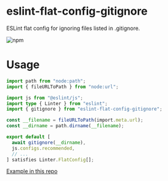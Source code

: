 # eslint-flat-config-gitignore
ESLint flat config for ignoring files listed in .gitignore.

![npm](https://img.shields.io/npm/v/eslint-flat-config-gitignore)

# Usage
```ts
import path from "node:path";
import { fileURLToPath } from "node:url";

import js from "@eslint/js";
import type { Linter } from "eslint";
import { gitignore } from "eslint-flat-config-gitignore";

const __filename = fileURLToPath(import.meta.url);
const __dirname = path.dirname(__filename);

export default [
  await gitignore(__dirname),
  js.configs.recommended,
  // ...
] satisfies Linter.FlatConfig[];
```

[Example in this repo](.config/eslint/eslint.config.ts)
